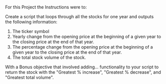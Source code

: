 For this Project the Instructions were to:

Create a script that loops through all the stocks for one year and outputs the following information:

1. The ticker symbol
2. Yearly change from the opening price at the beginning of a given year to the closing price at the end of that year.
3. The percentage change from the opening price at the beginning of a given year to the closing price at the end of that year.
4. The total stock volume of the stock. 

With a Bonus objective that involved adding... functionality to your script to return the stock with the "Greatest % increase", "Greatest % decrease", and "Greatest total volume". 
